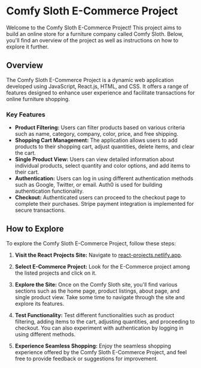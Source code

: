 # Comfy Sloth E-Commerce Project

Welcome to the Comfy Sloth E-Commerce Project! This project aims to build an online store for a furniture company called Comfy Sloth. Below, you'll find an overview of the project as well as instructions on how to explore it further.

## Overview

The Comfy Sloth E-Commerce Project is a dynamic web application developed using JavaScript, React.js, HTML, and CSS. It offers a range of features designed to enhance user experience and facilitate transactions for online furniture shopping.

### Key Features

- **Product Filtering:** Users can filter products based on various criteria such as name, category, company, color, price, and free shipping.
- **Shopping Cart Management:** The application allows users to add products to their shopping cart, adjust quantities, delete items, and clear the cart.
- **Single Product View:** Users can view detailed information about individual products, select quantity and color options, and add items to their cart.
- **Authentication:** Users can log in using different authentication methods such as Google, Twitter, or email. Auth0 is used for building authentication functionality.
- **Checkout:** Authenticated users can proceed to the checkout page to complete their purchases. Stripe payment integration is implemented for secure transactions.

## How to Explore

To explore the Comfy Sloth E-Commerce Project, follow these steps:

1. **Visit the React Projects Site:**
   Navigate to [react-projects.netlify.app](https://react-projects.netlify.app/).

2. **Select E-Commerce Project:**
   Look for the E-Commerce project among the listed projects and click on it.

3. **Explore the Site:**
   Once on the Comfy Sloth site, you'll find various sections such as the home page, product listings, about page, and single product view. Take some time to navigate through the site and explore its features.

4. **Test Functionality:**
   Test different functionalities such as product filtering, adding items to the cart, adjusting quantities, and proceeding to checkout. You can also experiment with authentication by logging in using different methods.

5. **Experience Seamless Shopping:**
   Enjoy the seamless shopping experience offered by the Comfy Sloth E-Commerce Project, and feel free to provide feedback or suggestions for improvement.


